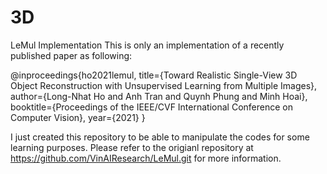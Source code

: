 # 3D
LeMul Implementation
This is only an implementation of a recently published paper as following:

@inproceedings{ho2021lemul,
      title={Toward Realistic Single-View 3D Object Reconstruction with Unsupervised Learning from Multiple Images},
      author={Long-Nhat Ho and Anh Tran and Quynh Phung and Minh Hoai},
      booktitle={Proceedings of the IEEE/CVF International Conference on Computer Vision},
      year={2021}
}

I just created this repository to be able to manipulate the codes for some learning purposes. Please refer to the origianl repository at https://github.com/VinAIResearch/LeMul.git for more information.
